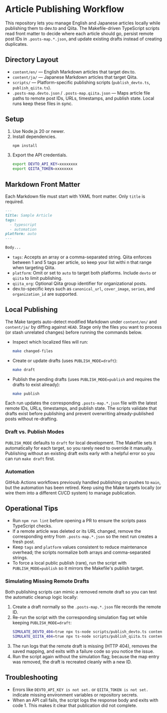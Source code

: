 # Article Publishing Workflow

This repository lets you manage English and Japanese articles locally while publishing them to dev.to and Qiita. The Makefile-driven TypeScript scripts read front matter to decide where each article should go, persist remote post IDs in `.posts-map.*.json`, and update existing drafts instead of creating duplicates.

## Directory Layout

- `content/en/` — English Markdown articles that target dev.to.
- `content/ja/` — Japanese Markdown articles that target Qiita.
- `scripts/` — Platform-specific publishing scripts (`publish_devto.ts`, `publish_qiita.ts`).
- `.posts-map.devto.json` / `.posts-map.qiita.json` — Maps article file paths to remote post IDs, URLs, timestamps, and publish state. Local runs keep these files in sync.

## Setup

1. Use Node.js 20 or newer.
2. Install dependencies.
   ```bash
   npm install
   ```
3. Export the API credentials.
   ```bash
   export DEVTO_API_KEY=xxxxxxxx
   export QIITA_TOKEN=xxxxxxxx
   ```

## Markdown Front Matter

Each Markdown file must start with YAML front matter. Only `title` is required.

```markdown
---
title: Sample Article
tags:
  - typescript
  - automation
platform: auto
---

Body...
```

- `tags`: Accepts an array or a comma-separated string. Qiita enforces between 1 and 5 tags per article, so keep your list withi
n that range when targeting Qiita.
- `platform`: Omit or set to `auto` to target both platforms. Include `devto` or `qiita` to limit publishing.
- `qiita_org`: Optional Qiita group identifier for organizational posts.
- dev.to-specific keys such as `canonical_url`, `cover_image`, `series`, and `organization_id` are supported.

## Local Publishing

The Make targets auto-detect modified Markdown under `content/en/` and `content/ja/` by diffing against `HEAD`. Stage only the files you want to process (or stash unrelated changes) before running the commands below.

- Inspect which localized files will run:
  ```bash
  make changed-files
  ```
- Create or update drafts (uses `PUBLISH_MODE=draft`):
  ```bash
  make draft
  ```
- Publish the pending drafts (uses `PUBLISH_MODE=publish` and requires the drafts to exist already):
  ```bash
  make publish
  ```

Each run updates the corresponding `.posts-map.*.json` file with the latest remote IDs, URLs, timestamps, and publish state. The scripts validate that drafts exist before publishing and prevent overwriting already-published posts without re-drafting.

### Draft vs. Publish Modes

`PUBLISH_MODE` defaults to `draft` for local development. The Makefile sets it automatically for each target, so you rarely need to override it manually. Publishing without an existing draft exits early with a helpful error so you can run `make draft` first.

### Automation

GitHub Actions workflows previously handled publishing on pushes to `main`, but the automation has been retired. Keep using the Make targets locally (or wire them into a different CI/CD system) to manage publication.

## Operational Tips

- Run `npm run lint` before opening a PR to ensure the scripts pass TypeScript checks.
- If a remote article was deleted or its URL changed, remove the corresponding entry from `.posts-map.*.json` so the next run creates a fresh post.
- Keep `tags` and `platform` values consistent to reduce maintenance overhead; the scripts normalize both arrays and comma-separated strings.
- To force a local public publish (rare), run the script with `PUBLISH_MODE=publish` so it mirrors the Makefile's publish target.

### Simulating Missing Remote Drafts

Both publishing scripts can mimic a removed remote draft so you can test the automatic cleanup logic locally:

1. Create a draft normally so the `.posts-map.*.json` file records the remote ID.
2. Re-run the script with the corresponding simulation flag set while keeping `PUBLISH_MODE=draft`:
   ```bash
   SIMULATE_DEVTO_404=true npx ts-node scripts/publish_devto.ts content/en/example.md
   SIMULATE_QIITA_404=true npx ts-node scripts/publish_qiita.ts content/ja/example.md
   ```
3. The run logs that the remote draft is missing (HTTP 404), removes the saved mapping, and exits with a failure code so you notice the issue.
4. Run the script again without the simulation flag; because the map entry was removed, the draft is recreated cleanly with a new ID.

## Troubleshooting

- Errors like `DEVTO_API_KEY is not set.` or `QIITA_TOKEN is not set.` indicate missing environment variables or repository secrets.
- When an API call fails, the script logs the response body and exits with code 1. This makes it clear that publication did not complete.
